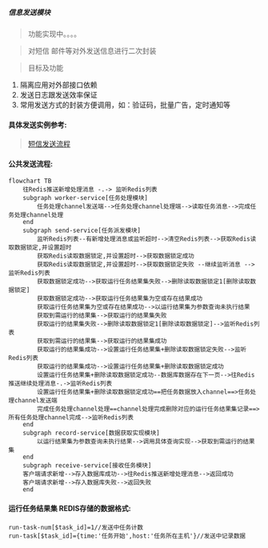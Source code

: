 ##### 信息发送模块

> 功能实现中。。。。

> 对短信 邮件等对外发送信息进行二次封装 

> 目标及功能

1. 隔离应用对外部接口依赖
2. 发送日志跟发送效率保证
3. 常用发送方式的封装方便调用，如：验证码，批量广告，定时通知等


#### 具体发送实例参考:

> [短信发送流程](./src/dao/smser/README.MD)

#### 公共发送流程:

```mermaid
flowchart TB
    往Redis推送新增处理消息 -.-> 监听Redis列表
    subgraph worker-service[任务处理模块]
        任务处理channel发送端-->任务处理channel处理端-->读取任务消息-->完成任务处理channel处理
    end
    subgraph send-service[任务派发模块]
        监听Redis列表--有新增处理消息或监听超时-->清空Redis列表-->获取Redis读取数据锁定,并设置超时
        获取Redis读取数据锁定,并设置超时-->获取数据锁定成功
        获取Redis读取数据锁定,并设置超时-->获取数据锁定失败 --继续监听消息 -->监听Redis列表
        获取数据锁定成功-->获取运行任务结果集失败-->删除读取数据锁定1[删除读取数据锁定]
        获取数据锁定成功-->获取运行任务结果集为空或存在结果成功
        获取运行任务结果集为空或存在结果成功-->以运行结果集为参数查询未执行结果
        获取到需运行的结果集-->获取运行的结果集失败
        获取运行的结果集失败-->删除读取数据锁定1[删除读取数据锁定]-->监听Redis列表
        获取到需运行的结果集-->获取运行的结果集成功
        获取运行的结果集成功-->设置运行任务结果集+删除读取数据锁定失败-->监听Redis列表
        获取运行的结果集成功-->设置运行任务结果集+删除读取数据锁定成功
        设置运行任务结果集+删除读取数据锁定成功--数据库数据存在下一页-->往Redis推送继续处理消息-.->监听Redis列表
        设置运行任务结果集+删除读取数据锁定成功==把任务数据放入channel==>任务处理channel发送端
        完成任务处理channel处理==channel处理完成删除对应的运行任务结果集记录==>所有任务处理channel完成-->监听Redis列表
    end
    subgraph record-service[数据获取实现模块]
        以运行结果集为参数查询未执行结果-->调用具体查询实现-->获取到需运行的结果集
    end
    subgraph receive-service[接收任务模块]
    客户端请求新增-->存入数据库成功-->往Redis推送新增处理消息-->返回成功
    客户端请求新增-->存入数据库失败-->返回失败
    end
```

#### 运行任务结果集 REDIS存储的数据格式:

```
run-task-num[$task_id]=1//发送中任务计数
run-task[$task_id]={time:'任务开始',host:'任务所在主机'}//发送中记录数据
```
